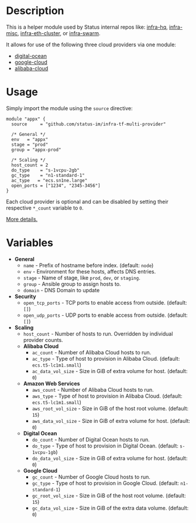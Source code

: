 # Description

This is a helper module used by Status internal repos like: [infra-hq](https://github.com/status-im/infra-hq), [infra-misc](https://github.com/status-im/infra-misc), [infra-eth-cluster](https://github.com/status-im/infra-eth-cluster), or [infra-swarm](https://github.com/status-im/infra-swarm).

It allows for use of the following three cloud providers via one module:
* [digital-ocean](https://github.com/status-im/infra-tf-digital-ocean)
* [google-cloud](https://github.com/status-im/infra-tf-google-cloud)
* [alibaba-cloud](https://github.com/status-im/infra-tf-alibaba-cloud)

# Usage

Simply import the module using the `source` directive:
```hcl
module "appx" {
  source     = "github.com/status-im/infra-tf-multi-provider"

  /* General */
  env   = "appx"
  stage = "prod"
  group = "appx-prod"

  /* Scaling */
  host_count = 2
  do_type    = "s-1vcpu-2gb"
  gc_type    = "n1-standard-1"
  ac_type   = "ecs.sn1ne.large"
  open_ports = ["1234", "2345-3456"]
}
```
Each cloud provider is optional and can be disabled by setting their respective `*_count` variable to `0`.

[More details.](https://www.terraform.io/docs/modules/sources.html#github)

# Variables

* __General__
  * `name` - Prefix of hostname before index. (default: `node`)
  * `env` - Environment for these hosts, affects DNS entries.
  * `stage` - Name of stage, like `prod`, `dev`, or `staging`.
  * `group` - Ansible group to assign hosts to.
  * `domain` - DNS Domain to update
* __Security__
  * `open_tcp_ports` - TCP ports to enable access from outside. (default: `[]`)
  * `open_udp_ports` - UDP ports to enable access from outside. (default: `[]`)
* __Scaling__
  * `host_count` - Number of hosts to run. Overridden by individual provider counts.
  * __Alibaba Cloud__
    * `ac_count` - Number of Alibaba Cloud hosts to run.
    * `ac_type` - Type of host to provision in Alibaba Cloud. (default: `ecs.t5-lc1m1.small`)
    * `ac_data_vol_size` - Size in GiB of extra volume for host. (default: `0`)
  * __Amazon Web Services__
    * `aws_count` - Number of Alibaba Cloud hosts to run.
    * `aws_type` - Type of host to provision in Alibaba Cloud. (default: `ecs.t5-lc1m1.small`)
    * `aws_root_vol_size` - Size in GiB of the host root volume. (default: `15`)
    * `aws_data_vol_size` - Size in GiB of extra volume for host. (default: `0`)
  * __Digital Ocean__
    * `do_count` - Number of Digital Ocean hosts to run.
    * `do_type` - Type of host to provision in Digital Ocean. (default: `s-1vcpu-1gb`)
    * `do_data_vol_size` - Size in GiB of extra volume for host. (default: `0`)
  * __Google Cloud__
    * `gc_count` - Number of Google Cloud hosts to run.
    * `gc_type` - Type of host to provision in Google Cloud. (default: `n1-standard-1`)
    * `gc_root_vol_size` - Size in GiB of the host root volume. (default: `15`)
    * `gc_data_vol_size` - Size in GiB of the extra data volume. (default: `0`)
